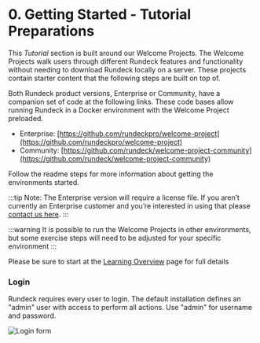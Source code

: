 # 0. Getting Started - Tutorial Preparations

This *Tutorial* section is built around our Welcome Projects. The Welcome Projects walk users through different Rundeck features and functionality without needing to download Rundeck locally on a server. These projects contain starter content that the following steps are built on top of.

Both Rundeck product versions, Enterprise or Community, have a companion set of code at the following links. These code bases allow running Rundeck in a Docker environment with the Welcome Project preloaded.

- Enterprise: [https://github.com/rundeckpro/welcome-project](https://github.com/rundeckpro/welcome-project)
- Community: [https://github.com/rundeck/welcome-project-community](https://github.com/rundeck/welcome-project-community)

Follow the readme steps for more information about getting the environments started.

:::tip
Note: The Enterprise version will require a license file. If you aren’t currently an Enterprise customer and you’re interested in using that please [contact us here](https://www.rundeck.com/see-demo).
:::

:::warning
It is possible to run the Welcome Projects in other environments, but some exercise steps will need to be adjusted for your specific environment
:::

Please be sure to start at the [Learning Overview](/learning/index.md) page for full details

### Login

Rundeck requires every user to login. The default installation
defines an "admin" user with access to perform all actions.
Use "admin" for username and password.

![Login form](~@assets/img/fig0202.png)
